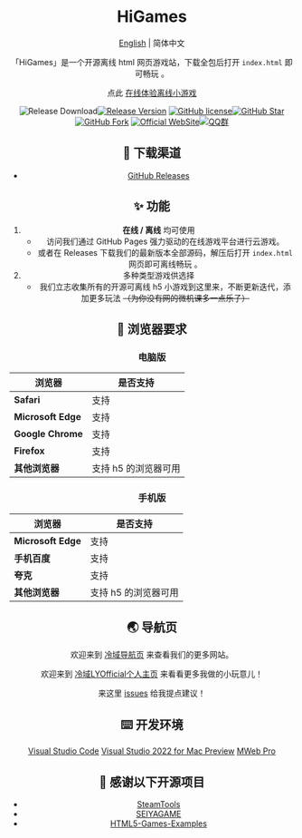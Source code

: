 <h1 align="center">HiGames</h1>

<div align="center">

[English](./README.en.md) | 简体中文

「HiGames」是一个开源离线 html 网页游戏站，下载全包后打开 `index.html` 即可畅玩 。

点此 [在线体验离线小游戏](http://games.coldregion.top/)

![Release Download](https://img.shields.io/github/downloads/LYOfficial/HiGames/total?style=flat-square)[![Release Version](https://img.shields.io/github/v/release/LYOfficial/HiGames?style=flat-square)](https://github.com/LYOfficial/HiGames/releases/latest)
[![GitHub license](https://img.shields.io/github/license/LYOfficial/HiGames?style=flat-square)](LICENSE)[![GitHub Star](https://img.shields.io/github/stars/LYOfficial/HiGames?style=flat-square)](https://github.com/LYOfficial/HiGames/stargazers)[![GitHub Fork](https://img.shields.io/github/forks/LYOfficial/HiGames?style=flat-square)](https://github.com/LYOfficial/HiGames/network/members)
[![Official WebSite](https://img.shields.io/badge/Website-ColdRegion-blue.svg?style=flat-square&color=61dafb)](http://www.coldregion.top)[![QQ群](https://img.shields.io/badge/QQ群-1061776004-blue.svg?style=flat-square&color=12b7f5)](https://qm.qq.com/cgi-bin/qm/qr?k=sbkWK05NU8FE7hBWanSOcJ6Ee7Huaiov&jump_from=webapi)

## 🚀 下载渠道
- [GitHub Releases](https://github.com/LYOfficial/HiGames/releases)

## ✨ 功能
1. **在线 / 离线** 均可使用
	- 访问我们通过 GitHub Pages 强力驱动的在线游戏平台进行云游戏。
	- 或者在 Releases 下载我们的最新版本全部源码，解压后打开 `index.html` 网页即可离线畅玩 。
2. 多种类型游戏供选择
	- 我们立志收集所有的开源可离线 h5 小游戏到这里来，不断更新迭代，添加更多玩法
	  ~~（为你没有网的微机课多一点乐子）~~

## 💽 浏览器要求

### 电脑版

|浏览器|是否支持|
|---|---|
|**Safari**|支持|
|**Microsoft Edge**|支持|
|**Google Chrome**|支持|
|**Firefox**|支持|
|**其他浏览器**|支持 h5 的浏览器可用|

### 手机版

|浏览器|是否支持|
|---|---|
|**Microsoft Edge**|支持|
|**手机百度**|支持|
|**夸克**|支持|
|**其他浏览器**|支持 h5 的浏览器可用|

 ## 🌏 导航页
欢迎来到 [冷域导航页](http://www.coldregion.top) 来查看我们的更多网站。

欢迎来到 [冷域LYOfficial个人主页](http://LY.coldregion.top) 
来看看更多我做的小玩意儿！

来这里 [issues](https://github.com/LYOfficial/HiGames/issues) 给我提点建议！

## ⌨️ 开发环境
[Visual Studio Code](https://code.visualstudio.com/)
[Visual Studio 2022 for Mac Preview](https://visualstudio.microsoft.com/zh-hans/vs/mac/)
[MWeb Pro](https://zh.mweb.im/)    


## 📄 感谢以下开源项目
* [SteamTools](https://github.com/BeyondDimension/SteamTools)
* [SEIYAGAME](https://xingye.me/game/index.php)
* [HTML5-Games-Examples](https://github.com/makzan/HTML5-Games-Examples)
